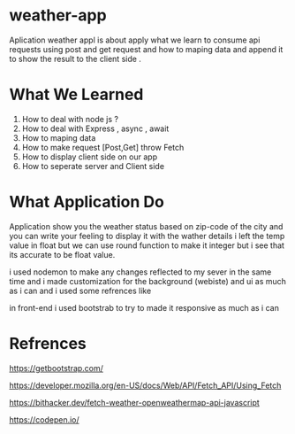 # weather-app

Aplication weather appl is about apply what we learn to consume api requests using post and get request 
and how to maping data and append it to show the result to the client side .

# What We Learned

1. How to deal with node js ?
2. How to deal with Express , async , await 
3. How to maping data 
4. How to make request [Post,Get] throw Fetch
5. How to display client side on our app
6. How to seperate server and Client side 

# What Application Do 
Application show you the weather status based on zip-code of the city  and you can write your feeling to display it with the wather details i left the temp value in float but we can use round function to make it integer but i see that its accurate to be float value.

i used nodemon to make any changes reflected to my sever in the same time and i made customization for the background (webiste) and ui as much as i can and i used some refrences like 

in front-end i used bootstrab to try to made it responsive as much as i can 



# Refrences

https://getbootstrap.com/

https://developer.mozilla.org/en-US/docs/Web/API/Fetch_API/Using_Fetch

https://bithacker.dev/fetch-weather-openweathermap-api-javascript

https://codepen.io/
